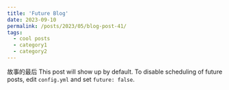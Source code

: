 ```yaml
---
title: 'Future Blog'
date: 2023-09-10
permalink: /posts/2023/05/blog-post-41/
tags:
  - cool posts
  - category1
  - category2
---
```

故事的最后
This post will show up by default. To disable scheduling of future posts, edit `config.yml` and set `future: false`. 
